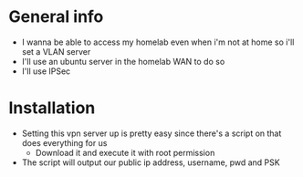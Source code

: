 # General info

- I wanna be able to access my homelab even when i'm not at home so i'll set a VLAN server
- I'll use an ubuntu server in the homelab WAN to do so
- I'll use IPSec

# Installation

- Setting this vpn server up is pretty easy since there's a script on [](https://github.com/hwdsl2/setup-ipsec-vpn) that does everything for us
    - Download it and execute it with root permission
- The script will output our public ip address, username, pwd and PSK